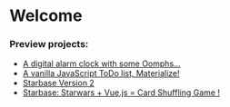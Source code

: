 # Welcome

### Preview projects:
- [A digital alarm clock with some Oomphs... ](https://rishiabee.github.io/ToDo-List-ES6-vanilla/)
- [A vanilla JavaScript ToDo list, Materialize!](https://rishiabee.github.io/ToDo-List-ES6-vanilla/)
- [Starbase Version 2](https://rishiabee.github.io/starbase-v2/)
- [Starbase: Starwars + Vue.js = Card Shuffling Game !](https://rishiabee.github.io/starbase/)
